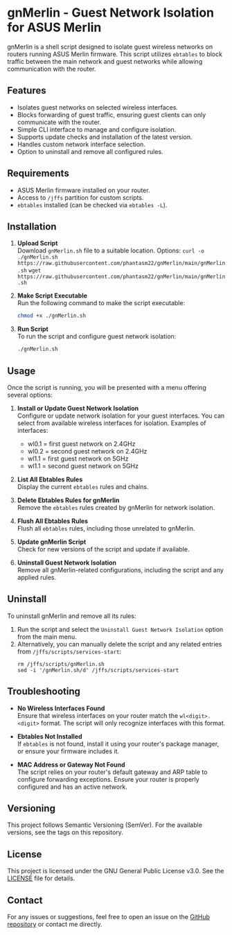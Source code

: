 
# gnMerlin - Guest Network Isolation for ASUS Merlin

gnMerlin is a shell script designed to isolate guest wireless networks on routers running ASUS Merlin firmware. This script utilizes `ebtables` to block traffic between the main network and guest networks while allowing communication with the router.

## Features
- Isolates guest networks on selected wireless interfaces.
- Blocks forwarding of guest traffic, ensuring guest clients can only communicate with the router.
- Simple CLI interface to manage and configure isolation.
- Supports update checks and installation of the latest version.
- Handles custom network interface selection.
- Option to uninstall and remove all configured rules.

## Requirements
- ASUS Merlin firmware installed on your router.
- Access to `/jffs` partition for custom scripts.
- `ebtables` installed (can be checked via `ebtables -L`).

## Installation

1. **Upload Script**  
   Download `gnMerlin.sh` file to a suitable location. Options:
   `curl -o ./gnMerlin.sh https://raw.githubusercontent.com/phantasm22/gnMerlin/main/gnMerlin.sh`
   `wget https://raw.githubusercontent.com/phantasm22/gnMerlin/main/gnMerlin.sh`

3. **Make Script Executable**  
   Run the following command to make the script executable:
   ```bash
   chmod +x ./gnMerlin.sh
   ```

4. **Run Script**  
   To run the script and configure guest network isolation:
   ```bash
   ./gnMerlin.sh
   ```

## Usage

Once the script is running, you will be presented with a menu offering several options:

1. **Install or Update Guest Network Isolation**  
   Configure or update network isolation for your guest interfaces. You can select from available wireless interfaces for isolation. Examples of interfaces:
   * wl0.1 = first guest network on 2.4GHz
   * wl0.2 = second guest network on 2.4GHz
   * wl1.1 = first guest network on 5GHz
   * wl1.1 = second guest network on 5GHz
   
3. **List All Ebtables Rules**  
   Display the current `ebtables` rules and chains.
   
4. **Delete Ebtables Rules for gnMerlin**  
   Remove the `ebtables` rules created by gnMerlin for network isolation.
   
5. **Flush All Ebtables Rules**  
   Flush all `ebtables` rules, including those unrelated to gnMerlin.
   
6. **Update gnMerlin Script**  
   Check for new versions of the script and update if available.
   
7. **Uninstall Guest Network Isolation**  
   Remove all gnMerlin-related configurations, including the script and any applied rules.

## Uninstall

To uninstall gnMerlin and remove all its rules:
1. Run the script and select the `Uninstall Guest Network Isolation` option from the main menu.
2. Alternatively, you can manually delete the script and any related entries from `/jffs/scripts/services-start`:
   ```
   rm /jffs/scripts/gnMerlin.sh
   sed -i '/gnMerlin.sh/d' /jffs/scripts/services-start
   ```

## Troubleshooting

- **No Wireless Interfaces Found**  
  Ensure that wireless interfaces on your router match the `wl<digit>.<digit>` format. The script will only recognize interfaces with this format.

- **Ebtables Not Installed**  
  If `ebtables` is not found, install it using your router's package manager, or ensure your firmware includes it.

- **MAC Address or Gateway Not Found**  
  The script relies on your router's default gateway and ARP table to configure forwarding exceptions. Ensure your router is properly configured and has an active network.

## Versioning

This project follows Semantic Versioning (SemVer). For the available versions, see the tags on this repository.

## License

This project is licensed under the GNU General Public License v3.0. See the [LICENSE](LICENSE) file for details.

## Contact

For any issues or suggestions, feel free to open an issue on the [GitHub repository](https://github.com/phantasm22/gnMerlin) or contact me directly.
